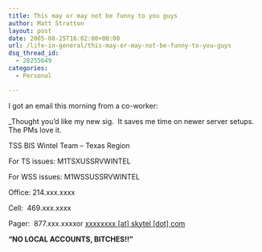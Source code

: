 ```yaml
---
title: This may or may not be funny to you guys
author: Matt Stratton
layout: post
date: 2005-08-25T16:02:00+00:00
url: /life-in-general/this-may-or-may-not-be-funny-to-you-guys
dsq_thread_id:
  - 28255649
categories:
  - Personal

---
```

I got an email this morning from a co-worker:

_Thought you&#8217;d like my new sig.&nbsp; It saves me time on newer server setups.&nbsp; The PMs love it.</p> 

TSS BIS Wintel Team &#8211; Texas Region
  
For TS issues: M1TSXUSSRVWINTEL
  
For WSS issues: M1WSSUSSRVWINTEL
  
Office: 214.xxx.xxxx
  
Cell:&nbsp; 469.xxx.xxxx
  
Pager:&nbsp; 877.xxx.xxxxor [xxxxxxxx [at] skytel [dot] com][1]

**&#8220;NO LOCAL ACCOUNTS, BITCHES!!&#8221;**</i>

 [1]: javascript:DeCryptX('1y0x1y0x3{3{3{1y3C3v1l2{0t1f0l0.1d1p2o')